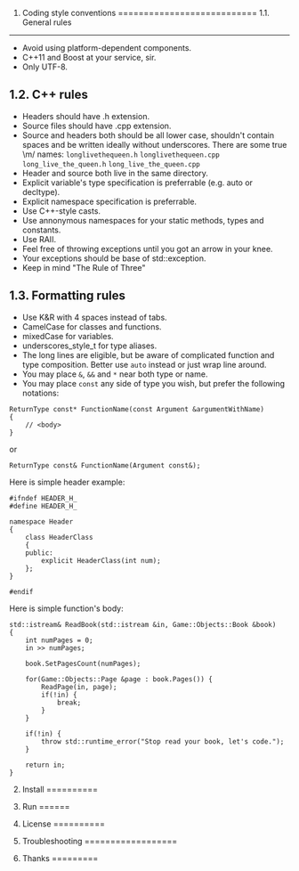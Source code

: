 1. Coding style conventions
===========================
1.1. General rules
-----------------
* Avoid using platform-dependent components.
* C++11 and Boost at your service, sir.
* Only UTF-8.

1.2. C++ rules
--------------
* Headers should have .h extension.
* Source files should have .cpp extension.
* Source and headers both should be all lower case, shouldn't contain spaces and be written ideally without underscores.
There are some true \m/ names:
`longlivethequeen.h`
`longlivethequeen.cpp`
`long_live_the_queen.h`
`long_live_the_queen.cpp`
* Header and source both live in the same directory.
* Explicit variable's type specification is preferrable (e.g. auto or decltype).
* Explicit namespace specification is preferrable.
* Use C++-style casts.
* Use annonymous namespaces for your static methods, types and constants.
* Use RAII.
* Feel free of throwing exceptions until you got an arrow in your knee.
* Your exceptions should be base of std::exception.
* Keep in mind "The Rule of Three"

1.3. Formatting rules
---------------------
* Use K&R with 4 spaces instead of tabs.
* CamelCase for classes and functions.
* mixedCase for variables.
* underscores_style_t for type aliases.
* The long lines are eligible, but be aware of complicated function and type composition. Better use `auto` instead or just wrap line around.
* You may place `&`, `&&` and `*` near both type or name.
* You may place `const` any side of type you wish, but prefer the following notations:
```
ReturnType const* FunctionName(const Argument &argumentWithName)
{
    // <body>
}
```
or
```
ReturnType const& FunctionName(Argument const&);
```

Here is simple header example:
```
#ifndef HEADER_H_
#define HEADER_H_

namespace Header
{
    class HeaderClass
    {
    public:
        explicit HeaderClass(int num);
    };
}

#endif
```
Here is simple function's body:
```
std::istream& ReadBook(std::istream &in, Game::Objects::Book &book)
{
    int numPages = 0;
    in >> numPages;

    book.SetPagesCount(numPages);
    
    for(Game::Objects::Page &page : book.Pages()) {
        ReadPage(in, page);
        if(!in) {
            break;
        }
    }
    
    if(!in) {
        throw std::runtime_error("Stop read your book, let's code.");
    }
    
    return in;
}
```

2. Install
==========

3. Run
======

4. License
==========

5. Troubleshooting
==================

6. Thanks
=========